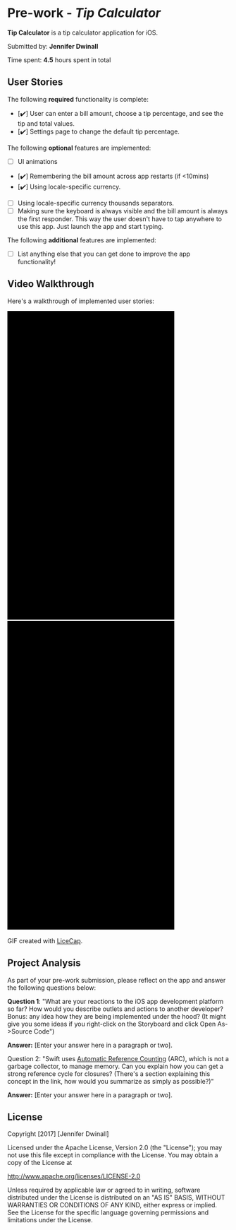 # Pre-work - *Tip Calculator*

**Tip Calculator** is a tip calculator application for iOS.

Submitted by: **Jennifer Dwinall**

Time spent: **4.5** hours spent in total

## User Stories

The following **required** functionality is complete:

* [✔️] User can enter a bill amount, choose a tip percentage, and see the tip and total values.
* [✔️] Settings page to change the default tip percentage.

The following **optional** features are implemented:
* [ ] UI animations
* [✔️] Remembering the bill amount across app restarts (if <10mins)
* [✔️] Using locale-specific currency.
* [ ] Using locale-specific currency thousands separators.
* [ ] Making sure the keyboard is always visible and the bill amount is always the first responder. This way the user doesn't have to tap anywhere to use this app. Just launch the app and start typing.

The following **additional** features are implemented:

- [ ] List anything else that you can get done to improve the app functionality!

## Video Walkthrough 

Here's a walkthrough of implemented user stories:

<img src='Calculate Tip.gif' title='Calculate Tip' width='' alt='Calculate Tip' />
<img src='Set Default Tip.gif' title='Set Default Tip' width='' alt='Set Default Tip' />

GIF created with [LiceCap](http://www.cockos.com/licecap/).

## Project Analysis

As part of your pre-work submission, please reflect on the app and answer the following questions below:

**Question 1**: "What are your reactions to the iOS app development platform so far? How would you describe outlets and actions to another developer? Bonus: any idea how they are being implemented under the hood? (It might give you some ideas if you right-click on the Storyboard and click Open As->Source Code")

**Answer:** [Enter your answer here in a paragraph or two].

Question 2: "Swift uses [Automatic Reference Counting](https://developer.apple.com/library/content/documentation/Swift/Conceptual/Swift_Programming_Language/AutomaticReferenceCounting.html#//apple_ref/doc/uid/TP40014097-CH20-ID49) (ARC), which is not a garbage collector, to manage memory. Can you explain how you can get a strong reference cycle for closures? (There's a section explaining this concept in the link, how would you summarize as simply as possible?)"

**Answer:** [Enter your answer here in a paragraph or two].


## License

Copyright [2017] [Jennifer Dwinall]

Licensed under the Apache License, Version 2.0 (the "License");
you may not use this file except in compliance with the License.
You may obtain a copy of the License at

http://www.apache.org/licenses/LICENSE-2.0

Unless required by applicable law or agreed to in writing, software
distributed under the License is distributed on an "AS IS" BASIS,
WITHOUT WARRANTIES OR CONDITIONS OF ANY KIND, either express or implied.
See the License for the specific language governing permissions and
limitations under the License.
